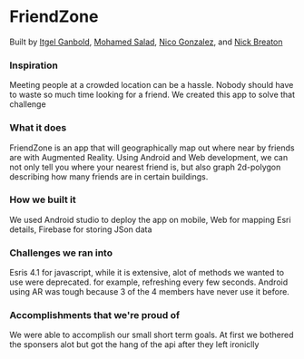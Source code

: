 # FriendZone

Built by [Itgel Ganbold](https://github.com/iganbold), [Mohamed Salad](https://github.com/Salad7), [Nico Gonzalez](https://github.com/nicogonza), and [Nick Breaton](https://github.com/nickbreaton) 

### Inspiration
Meeting people at a crowded location can be a hassle. Nobody should have to waste so much time looking for a friend. We created this app to solve that challenge

### What it does
FriendZone is an app that will geographically map out where near by friends are with Augmented Reality. Using Android and Web development, we can not only tell you where your nearest friend is, but also graph 2d-polygon describing how many friends are in certain buildings.

### How we built it
We used Android studio to deploy the app on mobile, Web for mapping Esri details, Firebase for storing JSon data

### Challenges we ran into
Esris 4.1 for javascript, while it is extensive, alot of methods we wanted to use were deprecated. for example, refreshing every few seconds. Android using AR was tough because 3 of the 4 members have never use it before.

### Accomplishments that we're proud of
We were able to accomplish our small short term goals. At first we bothered the sponsers alot but got the hang of the api after they left ironiclly
